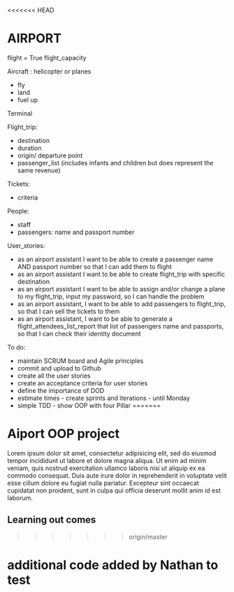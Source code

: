 <<<<<<< HEAD
# AIRPORT

flight = True
flight_capacity

Aircraft : helicopter or planes
- fly
- land
- fuel up

Terminal

Flight_trip:
- destination
- duration
- origin/ departure point
- passenger_list (includes infants and children but does represent the same revenue)

Tickets:
- criteria 

People: 
- staff
- passengers: name and passport number



User_stories:
- as an airport assistant I want to be able to create a passenger name AND passport number so that I can add them to flight
- as an airport assistant I want to be able to create flight_trip with specific destination
- as an airport assistant I want to be able to assign and/or change a plane to my flight_trip, input my password, so I can handle the problem
- as an airport assistant, I want to be able to add passengers to flight_trip, so that I can sell the tickets to them
- as an airport assistant, I want to be able to generate a flight_attendees_list_report that list of passengers name and passports, so that I can check their identity document


To do:
- maintain SCRUM board and Agile principles
- commit and upload to Github
- create all the user stories
- create an acceptance criteria for user stories
- define the importance of DOD
- estimate times - create sprints and iterations - until Monday
- simple TDD - show OOP with four Pillar
=======
# Aiport OOP project

Lorem ipsum dolor sit amet, consectetur adipisicing elit, sed do eiusmod tempor incididunt ut labore et dolore magna aliqua. Ut enim ad minim veniam, quis nostrud exercitation ullamco laboris nisi ut aliquip ex ea commodo consequat. Duis aute irure dolor in reprehenderit in voluptate velit esse cillum dolore eu fugiat nulla pariatur. Excepteur sint occaecat cupidatat non proident, sunt in culpa qui officia deserunt mollit anim id est laborum.


## Learning out comes
>>>>>>> origin/master

# additional code added by Nathan to test 